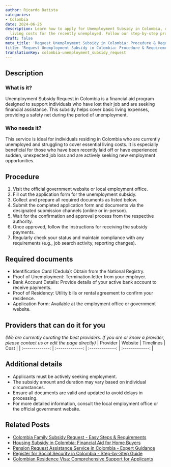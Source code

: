 ```yaml
---
author: Ricardo Batista
categories:
- Colombia
date: 2024-06-25
description: Learn how to apply for Unemployment Subsidy in Colombia, covering essential
  living costs for the recently unemployed. Follow our step-by-step process!
draft: false
meta_title: 'Request Unemployment Subsidy in Colombia: Procedure & Requirements'
title: 'Request Unemployment Subsidy in Colombia: Procedure & Requirements'
translationKey: colombia-unemployment_subsidy_request
---
```



## Description
### What is it?
Unemployment Subsidy Request in Colombia is a financial aid program designed to support individuals who have lost their job and are seeking financial assistance. This subsidy helps cover basic living expenses, providing a safety net during the period of unemployment.

### Who needs it?
This service is ideal for individuals residing in Colombia who are currently unemployed and struggling to cover essential living costs. It is especially beneficial for those who have been recently laid off or have experienced sudden, unexpected job loss and are actively seeking new employment opportunities.

## Procedure

1. Visit the official government website or local employment office.
2. Fill out the application form for the unemployment subsidy.
3. Collect and prepare all required documents as listed below.
4. Submit the completed application form and documents via the designated submission channels (online or in-person).
5. Wait for the confirmation and approval process from the respective authority.
6. Once approved, follow the instructions for receiving the subsidy payments.
7. Regularly check your status and maintain compliance with any requirements (e.g., job search activity, reporting changes).


## Required documents

- Identification Card (Cedula): Obtain from the National Registry.
- Proof of Unemployment: Termination letter from your employer.
- Bank Account Details: Provide details of your active bank account to receive payments.
- Proof of Residency: Utility bills or rental agreement to confirm your residence.
- Application Form: Available at the employment office or government website.


## Providers that can do it for you
_(We are currently curating the best providers. If you are or know a provider, please contact us or edit the page directly)_
| Provider        |     Website     |     Timelines    |       Cost      |
| :-------------: | :-------------: |  :-------------: | :-------------: |

## Additional details

- Applicants must be actively seeking employment.
- The subsidy amount and duration may vary based on individual circumstances.
- Ensure all documents are valid and updated to avoid delays in processing.
- For more detailed information, consult the local employment office or the official government website.




## Related Posts

- [Colombia Family Subsidy Request - Easy Steps & Requirements](https://tramitit.com/guides/colombia/family_subsidy_request/)
- [Housing Subsidy in Colombia: Financial Aid for Home Buyers](https://tramitit.com/guides/colombia/housing_subsidy_request/)
- [Pension Request Assistance Service in Colombia - Expert Guidance](https://tramitit.com/guides/colombia/pension_request/)
- [Register for Social Security in Colombia - Step-by-Step Guide](https://tramitit.com/guides/colombia/social_security_system_registration/)
- [Colombian Residence Visa: Comprehensive Support for Applicants](https://tramitit.com/guides/colombia/residence_visa_request/)